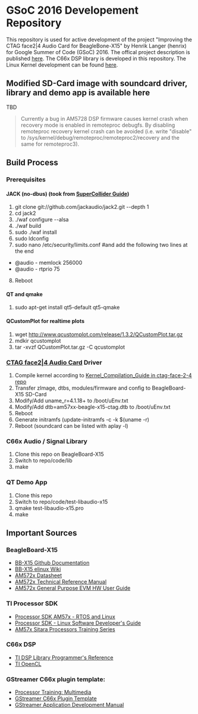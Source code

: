 # GSoC 2016 Developement Repository
This repository is used for active development of the project "Improving the CTAG face2|4 Audio Card for BeagleBone-X15" by Henrik Langer (henrix) for Google Summer of Code (GSoC) 2016. The offical project description is published [here](https://summerofcode.withgoogle.com/projects/#5807138232336384).
The C66x DSP library is developed in this repository. The Linux Kernel development can be found [here](https://github.com/henrix/beagle-linux).

## Modified SD-Card image with soundcard driver, library and demo app is available here
TBD

> Currently a bug in AM5728 DSP firmware causes kernel crash when recovery mode is enabled in remoteproc debugfs. By disabling remoteproc recovery kernel crash can be avoided (i.e. write "disable" to /sys/kernel/debug/remoteproc/remoteproc2/recovery and the same for remoteproc3).

## Build Process
### Prerequisites
#### JACK (no-dbus) (took from [SuperCollider Guide](https://supercollider.github.io/development/building-beagleboneblack.html))
1. git clone git://github.com/jackaudio/jack2.git --depth 1
2. cd jack2
3. ./waf configure --alsa
4. ./waf build
5. sudo ./waf install
6. sudo ldconfig
7. sudo nano /etc/security/limits.conf #and add the following two lines at the end
  * @audio - memlock 256000
  * @audio - rtprio 75
8. Reboot

#### QT and qmake
1. sudo apt-get install qt5-default qt5-qmake

#### QCustomPlot for realtime plots
1. wget http://www.qcustomplot.com/release/1.3.2/QCustomPlot.tar.gz
2. mdkir qcustomplot
3. tar -xvzf QCustomPlot.tar.gz -C qcustomplot

### [CTAG face2|4 Audio Card](http://www.creative-technologies.de/linux-based-low-latency-multichannel-audio-system-2/) Driver
1. Compile kernel according to [Kernel_Compilation_Guide in ctag-face-2-4 repo](https://github.com/ctag-fh-kiel/ctag-face-2-4/blob/master/docs/Kernel_Compilation_Guide.md)
2. Transfer zImage, dtbs, modules/firmware and config to BeagleBoard-X15 SD-Card
3. Modify/Add uname_r=4.1.18+ to /boot/uEnv.txt
4. Modify/Add dtb=am57xx-beagle-x15-ctag.dtb to /boot/uEnv.txt
5. Reboot
6. Generate initramfs (update-initramfs -c -k $(uname -r)
7. Reboot (soundcard can be listed with aplay -l)

### C66x Audio / Signal Library
1. Clone this repo on BeagleBoard-X15
2. Switch to repo/code/lib
3. make

### QT Demo App
1. Clone this repo
2. Switch to repo/code/test-libaudio-x15
3. qmake test-libaudio-x15.pro
4. make

## Important Sources

### BeagleBoard-X15
* [BB-X15 Github Documentation](https://github.com/beagleboard/beagleboard-x15)
* [BB-X15 elinux Wiki](http://elinux.org/Beagleboard:BeagleBoard-X15)
* [AM572x Datasheet](http://www.ti.com/lit/ds/symlink/am5728.pdf)
* [AM572x Technical Reference Manual](http://www.ti.com/lit/ug/spruhz6f/spruhz6f.pdf)
* [AM572x General Purpose EVM HW User Guide](http://processors.wiki.ti.com/index.php/AM572x_General_Purpose_EVM_HW_User_Guide)

### TI Processor SDK

* [Processor SDK AM57x - RTOS and Linux](http://www.ti.com/tool/PROCESSOR-SDK-AM57X)
* [Processor SDK - Linux Software Developer's Guide](http://processors.wiki.ti.com/index.php/Processor_SDK_Linux_Software_Developer%E2%80%99s_Guide)
* [AM57x Sitara Processors Training Series](https://training.ti.com/am57x-sitara-processors-training-series)

### C66x DSP
* [TI DSP Library Programmer's Reference](http://www.ti.com/lit/ug/sprueb8b/sprueb8b.pdf)
* [TI OpenCL](http://downloads.ti.com/mctools/esd/docs/opencl/index.html)

### GStreamer C66x plugin template:
* [Processor Training: Multimedia](http://processors.wiki.ti.com/index.php/Processor_Training:_Multimedia)
* [GStreamer C66x Plugin Template](http://git.ti.com/processor-sdk/gst-plugin-dsp66)
* [GStreamer Application Development Manual](https://gstreamer.freedesktop.org/data/doc/gstreamer/head/manual/html/index.html)
